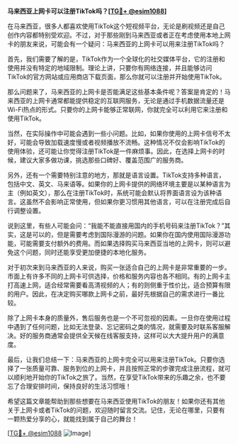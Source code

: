 **马来西亚上网卡可以注册TikTok吗？[[TG💪+ @esim1088](https://t.me/s/esim1088)]**

在马来西亚，很多人都喜欢使用TikTok这个短视频平台，无论是刷视频还是自己创作内容都特别受欢迎。不过，对于那些刚到马来西亚或者正在考虑使用本地上网卡的朋友来说，可能会有一个疑问：马来西亚的上网卡可以用来注册TikTok吗？

首先，我们需要了解的是，TikTok作为一个全球化的社交媒体平台，它的注册和使用并没有特定的地域限制。理论上讲，只要你有网络连接，并且能够访问TikTok的官方网站或应用商店下载页面，那么你就可以注册并开始使用TikTok。

那么问题来了，马来西亚的上网卡是否能满足这些基本条件呢？答案是肯定的！马来西亚的上网卡通常都能提供稳定的互联网服务，无论是通过手机数据流量还是Wi-Fi热点的形式。只要你的上网卡能够正常联网，你就完全可以利用它来注册和使用TikTok。

当然，在实际操作中可能会遇到一些小问题。比如，如果你使用的上网卡信号不太好，可能会导致加载速度慢或者视频播放不流畅。这种情况不仅会影响TikTok的使用体验，还可能让你觉得注册TikTok是一件麻烦事。因此，在选择上网卡的时候，建议大家多做功课，挑选那些口碑好、覆盖范围广的服务商。

另外，还有一个需要特别注意的地方，那就是语言设置。TikTok支持多种语言，包括中文、英文、马来语等。如果你的上网卡提供的网络环境主要是以某种语言为主（例如英文），那么在注册TikTok时，系统可能会默认将界面语言设为该种语言。这虽然不会影响正常使用，但如果你更习惯用其他语言，可以在注册完成后自行调整设置。

说到这里，有些人可能会问：“我能不能直接用国内的手机号码来注册TikTok？”其实，这是可以的，但是需要考虑到国际漫游的问题。如果你在国内使用国际漫游功能，可能需要支付额外的费用。而如果选择购买马来西亚当地的上网卡，则可以避免这个问题，同时还能享受更加便捷的本地化服务。

对于初次来到马来西亚的人来说，购买一张适合自己的上网卡是非常重要的一步。市面上有许多不同的上网卡可供选择，价格和服务内容也各不相同。有的上网卡主打高速上网，适合经常需要看高清视频的人；有的则侧重于性价比，适合预算有限的用户。因此，在决定购买哪款上网卡之前，最好先根据自己的需求进行一番比较。

除了上网卡本身的质量外，售后服务也是一个不可忽视的因素。一旦你在使用过程中遇到了任何问题，比如无法登录、忘记密码之类的情况，就需要及时联系客服解决。好的服务商通常会提供全天候在线客服支持，这样可以大大提升用户的满意度。

最后，让我们总结一下：马来西亚的上网卡完全可以用来注册TikTok。只要你选择了一张质量可靠、服务到位的上网卡，并且按照正常的步骤完成注册流程，就可以顺利地开始你的TikTok之旅了。当然，在享受TikTok带来的乐趣之余，也不要忘了合理安排时间，保持良好的生活习惯哦！

希望这篇文章能帮助到那些想要在马来西亚使用TikTok的朋友！如果你还有其他关于上网卡或者TikTok的问题，欢迎随时留言交流。记住，无论在哪里，只要有一颗热爱分享的心，就能找到属于自己的舞台！

[[TG💪+ @esim1088](https://t.me/s/esim1088) ![Image](https://i.postimg.cc/4NQfJmqS/Snipaste-2025-05-13-00-14-12.png)]